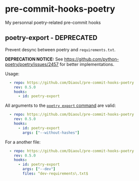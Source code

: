 # pre-commit-hooks-poetry
My personnal poetry-related pre-commit hooks

## poetry-export - DEPRECATED
Prevent desync between poetry and `requirements.txt`.

**DEPRECATION NOTICE:** See https://github.com/python-poetry/poetry/issues/2457
for better implementations.

Usage:
```yaml
  - repo: https://github.com/Diaoul/pre-commit-hooks-poetry
    rev: 0.5.0
    hooks:
      - id: poetry-export
```

All arguments to the [`poetry export` command](https://python-poetry.org/docs/cli/#export) are valid:
```yaml
  - repo: https://github.com/Diaoul/pre-commit-hooks-poetry
    rev: 0.5.0
    hooks:
      - id: poetry-export
        args: ["--without-hashes"]
```

For a another file:
```yaml
  - repo: https://github.com/Diaoul/pre-commit-hooks-poetry
    rev: 0.5.0
    hooks:
      - id: poetry-export
        args: ["--dev"]
        files: ^dev-requirements\.txt$
```
